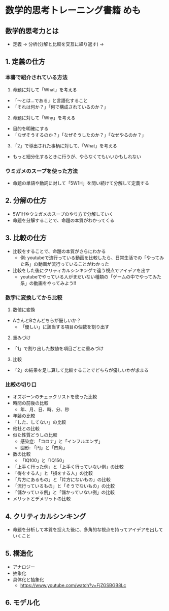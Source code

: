 # 数学的思考トレーニング書籍 めも

## 数学的思考力とは
- 定義 -> 分析(分解と比較を交互に繰り返す) -> 

## 1. 定義の仕方
### 本書で紹介されている方法
1. 命題に対して「What」を考える
  - 「〜とは...である」と言語化すること
  - 「それは何か？」「何で構成されているのか？」
2. 命題に対して「Why」を考える
  - 目的を明確にする
  - 「なぜそうするのか？」「なぜそうしたのか？」「なぜやるのか？」
3. 「2」で導出された事柄に対して、「What」を考える
  - もっと細分化するときに行うが、やらなくてもいいかもしれない
### ウミガメのスープを使った方法
- 命題の単語や動詞に対して「5W1H」を問い続けて分解して定義する

## 2. 分解の仕方
- 5W1Hやウミガメのスープのやり方で分解していく
- 命題を分解することで、命題の本質がわかってくる

## 3. 比較の仕方
- 比較をすることで、命題の本質がさらにわかる
  - 例: youtubeで流行っている動画を比較したら、日常生活での「やってみた系」の動画が流行っていることがわかった
- 比較をした後にクリティカルシンキングで違う視点でアイデアを出す
  - youtubeでやっている人がまだいない種類の「ゲームの中でやってみた系」の動画をやってみよう!!
### 数字に変換してから比較
1. 数値に変換
  - AさんとBさんどちらが優しいか？
    - 「優しい」に該当する項目の個数を割り出す
2. 重みづけ
  - 「1」で割り出した数値を項目ごとに重みづけ
3. 比較
  - 「2」の結果を足し算して比較することでどちらが優しいかが求まる
### 比較の切り口
- オズボーンのチェックリストを使った比較
- 時間の前後の比較
  - 年、月、日、時、分、秒
- 年齢の比較
- 「した、してない」の比較
- 他社との比較
- 似た性質どうしの比較
  - 感染症: 「コロナ」と「インフルエンザ」
  - 図形: 「円」と「四角」
- 数の比較
  - 「IQ100」と「IQ150」
- 「上手く行った例」と「上手く行っていない例」の比較
- 「得をする人」と「損をする人」の比較
- 「片方にあるもの」と「片方にないもの」の比較
- 「流行っているもの」と「そうでないもの」の比較
- 「儲かっている例」と「儲かっていない例」の比較
- メリットとデメリットの比較

## 4. クリティカルシンキング
- 命題を分析して本質を捉えた後に、多角的な視点を持ってアイデアを出していくこと

## 5. 構造化
- アナロジー
- 抽象化
- 具体化と抽象化
  - https://www.youtube.com/watch?v=FjZGSBGB8Lc

## 6. モデル化
